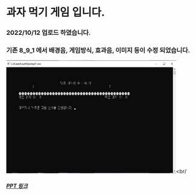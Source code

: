 # 과자 먹기 게임 입니다.
### 2022/10/12 업로드 하였습니다.
### 기존 8_9_1 에서 배경음, 게임방식, 효과음, 이미지 등이 수정 되었습니다.
<img src="/snack/game.png" width="450px" height="300px" title="px(픽셀) 크기 설정" alt="게임화면예시"></img><br/
##### [PPT 링크](https://github.com/KIMCM1/Game_pgm/blob/main/snack/%EA%B2%8C%EC%9E%84%20%ED%94%84%EB%A1%9C%EA%B7%B8%EB%9E%98%EB%B0%8D%20%20(%EA%B3%BC%EC%9E%90%20%EB%A8%B9%EA%B8%B0%20%EA%B2%8C%EC%9E%84).pptx)
